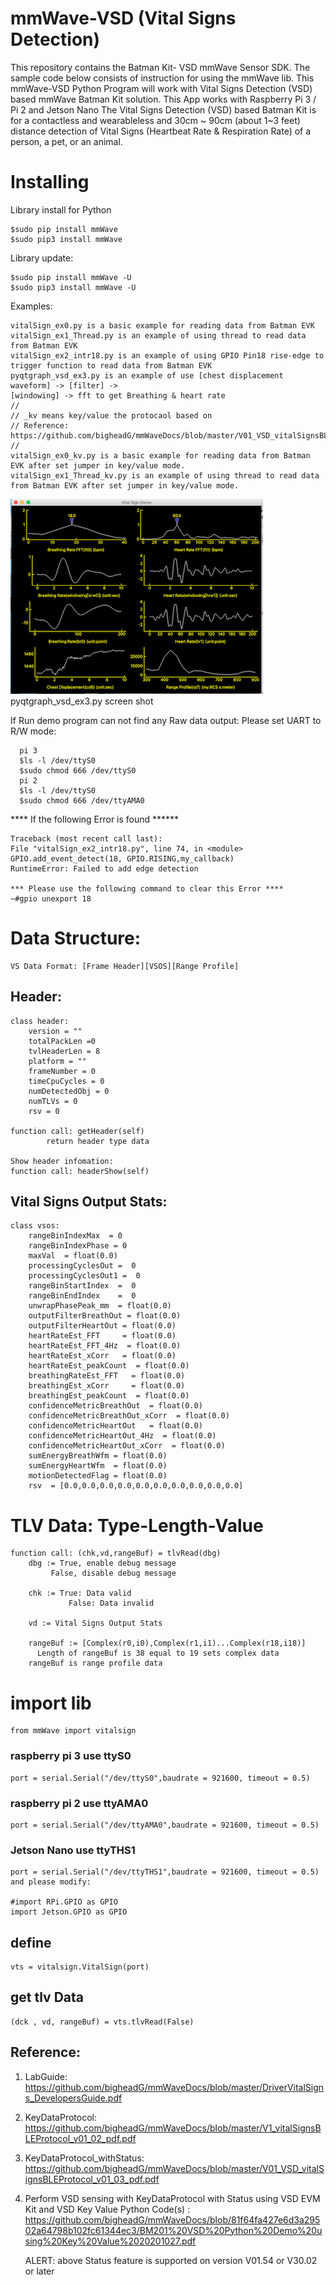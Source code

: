 # mmWave-VSD (Vital Signs Detection)
This repository contains the Batman Kit- VSD mmWave Sensor SDK. 
The sample code below consists of instruction for using the mmWave lib.
This mmWave-VSD Python Program will work with Vital Signs Detection (VSD) based mmWave Batman Kit solution.
This App works with Raspberry Pi 3 / Pi 2 and Jetson Nano
The Vital Signs Detection (VSD) based Batman Kit is for a contactless and wearableless and 30cm ~ 90cm (about 1~3 feet) distance detection of Vital Signs (Heartbeat Rate & Respiration Rate) of a person, a pet, or an animal. 


# Installing

Library install for Python

    $sudo pip install mmWave
    $sudo pip3 install mmWave

Library update:

    $sudo pip install mmWave -U
    $sudo pip3 install mmWave -U

Examples:

    vitalSign_ex0.py is a basic example for reading data from Batman EVK
    vitalSign_ex1_Thread.py is an example of using thread to read data from Batman EVK
    vitalSign_ex2_intr18.py is an example of using GPIO Pin18 rise-edge to trigger function to read data from Batman EVK
    pyqtgraph_vsd_ex3.py is an example of use [chest displacement waveform] -> [filter] -> 
    [windowing] -> fft to get Breathing & heart rate
    //
    // _kv means key/value the protocaol based on
    // Reference: https://github.com/bigheadG/mmWaveDocs/blob/master/V01_VSD_vitalSignsBLEProtocol_v01_03_pdf.pdf
    //
    vitalSign_ex0_kv.py is a basic example for reading data from Batman EVK after set jumper in key/value mode. 
    vitalSign_ex1_Thread_kv.py is an example of using thread to read data from Batman EVK after set jumper in key/value mode. 
   
    
![MainMenu 1](https://github.com/bigheadG/imageDir/blob/master/vitalSignFFT.png)
pyqtgraph_vsd_ex3.py screen shot

If Run demo program can not find any Raw data output:
      Please set UART to R/W mode: 
      
      pi 3
      $ls -l /dev/ttyS0
      $sudo chmod 666 /dev/ttyS0
      pi 2 
      $ls -l /dev/ttyS0
      $sudo chmod 666 /dev/ttyAMA0
      
**** If the following Error is found ******

    Traceback (most recent call last):
    File "vitalSign_ex2_intr18.py", line 74, in <module>
    GPIO.add_event_detect(18, GPIO.RISING,my_callback)
    RuntimeError: Failed to add edge detection

    *** Please use the following command to clear this Error ****
    ~#gpio unexport 18 


# Data Structure:

    VS Data Format: [Frame Header][VSOS][Range Profile]

## Header:
    class header:
	    version = ""
	    totalPackLen =0
	    tvlHeaderLen = 8
	    platform = ""
	    frameNumber = 0
	    timeCpuCycles = 0
	    numDetectedObj = 0
	    numTLVs = 0
	    rsv = 0
	
    function call: getHeader(self)
		    return header type data
		
    Show header infomation:
    function call: headerShow(self)
		

## Vital Signs Output Stats:

    class vsos:
	    rangeBinIndexMax  = 0 
	    rangeBinIndexPhase = 0 
	    maxVal  = float(0.0)
	    processingCyclesOut =  0 
	    processingCyclesOut1 =  0 
	    rangeBinStartIndex  =  0 
	    rangeBinEndIndex    =  0  
	    unwrapPhasePeak_mm  = float(0.0)
	    outputFilterBreathOut = float(0.0)
	    outputFilterHeartOut = float(0.0)
	    heartRateEst_FFT     = float(0.0)
	    heartRateEst_FFT_4Hz  = float(0.0)
	    heartRateEst_xCorr   = float(0.0)
	    heartRateEst_peakCount  = float(0.0)
	    breathingRateEst_FFT   = float(0.0)
	    breathingEst_xCorr     = float(0.0)
	    breathingEst_peakCount  = float(0.0)
	    confidenceMetricBreathOut  = float(0.0)
	    confidenceMetricBreathOut_xCorr  = float(0.0)
	    confidenceMetricHeartOut   = float(0.0)
	    confidenceMetricHeartOut_4Hz  = float(0.0)
	    confidenceMetricHeartOut_xCorr  = float(0.0)
	    sumEnergyBreathWfm = float(0.0)
	    sumEnergyHeartWfm  = float(0.0)
	    motionDetectedFlag = float(0.0)
	    rsv  = [0.0,0.0,0.0,0.0,0.0,0.0,0.0,0.0,0.0,0.0]


# TLV Data: Type-Length-Value
    function call: (chk,vd,rangeBuf) = tlvRead(dbg)
	    dbg := True, enable debug message
	         False, disable debug message
	       
	    chk := True: Data valid
		         False: Data invalid
		   
	    vd := Vital Signs Output Stats
	 
	    rangeBuf := [Complex(r0,i0),Complex(r1,i1)...Complex(r18,i18)]
	      Length of rangeBuf is 38 equal to 19 sets complex data
        rangeBuf is range profile data



# import lib

    from mmWave import vitalsign

  ### raspberry pi 3 use ttyS0
    port = serial.Serial("/dev/ttyS0",baudrate = 921600, timeout = 0.5)

  ### raspberry pi 2 use ttyAMA0
    port = serial.Serial("/dev/ttyAMA0",baudrate = 921600, timeout = 0.5)
    
  ### Jetson Nano use ttyTHS1
	port = serial.Serial("/dev/ttyTHS1",baudrate = 921600, timeout = 0.5)
	and please modify: 
	
	#import RPi.GPIO as GPIO
	import Jetson.GPIO as GPIO

## define 
    vts = vitalsign.VitalSign(port)

## get tlv Data
    (dck , vd, rangeBuf) = vts.tlvRead(False)

## Reference:

1. LabGuide: https://github.com/bigheadG/mmWaveDocs/blob/master/DriverVitalSigns_DevelopersGuide.pdf
2. KeyDataProtocol: https://github.com/bigheadG/mmWaveDocs/blob/master/V1_vitalSignsBLEProtocol_v01_02_pdf.pdf
3. KeyDataProtocol_withStatus: https://github.com/bigheadG/mmWaveDocs/blob/master/V01_VSD_vitalSignsBLEProtocol_v01_03_pdf.pdf
4. Perform VSD sensing with KeyDataProtocol with Status using VSD EVM Kit and VSD Key Value Python Code(s) :  https://github.com/bigheadG/mmWaveDocs/blob/81f64fa427e6d3a29502a64798b102fc61344ec3/BM201%20VSD%20Python%20Demo%20using%20Key%20Value%2020201027.pdf
   
   ALERT: above Status feature is supported on version V01.54 or V30.02 or later
